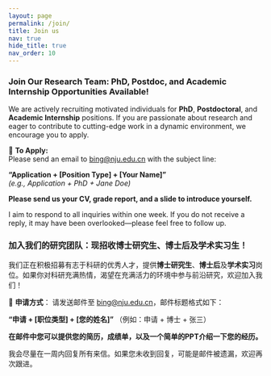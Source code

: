 ```yaml
---
layout: page
permalink: /join/
title: Join us
nav: true
hide_title: true
nav_order: 10
---
```


### **Join Our Research Team: PhD, Postdoc, and Academic Internship Opportunities Available!**

We are actively recruiting motivated individuals for **PhD**, **Postdoctoral**, and **Academic Internship** positions. If you are passionate about research and eager to contribute to cutting-edge work in a dynamic environment, we encourage you to apply.

📩 **To Apply:**  
Please send an email to [bing@nju.edu.cn](mailto:bing@nju.edu.cn) with the subject line:

**“Application + [Position Type] + [Your Name]”**  
_(e.g.,_ *Application + PhD + Jane Doe*_)_

**Please send us your CV, grade report, and a slide to introduce yourself.**

I aim to respond to all inquiries within one week. If you do not receive a reply, it may have been overlooked—please feel free to follow up.

<div class="custom-divider"></div>

### **加入我们的研究团队：现招收博士研究生、博士后及学术实习生！**

我们正在积极招募有志于科研的优秀人才，提供**博士研究生**、**博士后**及**学术实习**岗位。如果你对科研充满热情，渴望在充满活力的环境中参与前沿研究，欢迎加入我们！

📩 **申请方式**：
请发送邮件至 bing@nju.edu.cn，邮件标题格式如下：

**“申请 + [职位类型] + [您的姓名]”**
（例如：申请 + 博士 + 张三）

**在邮件中您可以提供您的简历，成绩单，以及一个简单的PPT介绍一下您的经历。**

我会尽量在一周内回复所有来信。如果您未收到回复，可能是邮件被遗漏，欢迎再次跟进。